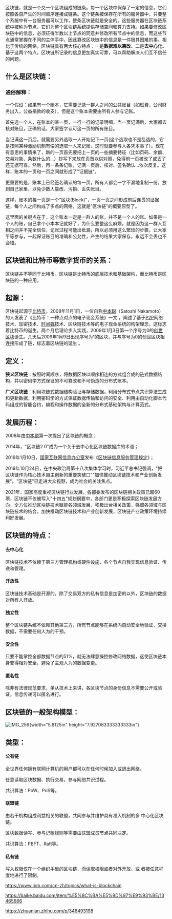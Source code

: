 区块链，就是一个又一个区块组成的链条。每一个区块中保存了一定的信息，它们按照各自产生的时间顺序连接成链条。这个链条被保存在所有的服务器中，只要整个系统中有一台服务器可以工作，整条区块链就是安全的。这些服务器在区块链系统中被称为节点，它们为整个区块链系统提供存储空间和算力支持。如果要修改区块链中的信息，必须征得半数以上节点的同意并修改所有节点中的信息，而这些节点通常掌握在不同的主体手中，因此篡改区块链中的信息是一件极其困难的事。相比于传统的网络，区块链具有两大核心特点：一是**数据难以篡改**、二是**去中心化**。基于这两个特点，区块链所记录的信息更加真实可靠，可以帮助解决人们互不信任的问题。

## 什么是区块链：

### 通俗解释：

一个假设：如果有一个账本，它需要记录一群人之间的公共账目（如班费，公司财务出入，公益捐款的收支），但是这个账本需要由所有人参与记账。

首先选一个人，在账本的某一页，一行一行的记录明细，当一页记满后，大家都去核对账目，正确的话，大家签字认可这一页的所有账目。

当记满这一页后，就需要另外选取一人开始记下一页(这个选取也不是乱选的，它是按照某种激励机制有偿的选取一人来记账，这时就要参与人各凭本事了）。现在有意思的事情来了，新的一页首先要把上一页的一些摘要特征（比如页码、余额、交易对象、条数什么的\...）抄写下来放在页首以供对照，免得前一页被改了或丢了还无据可查。然后，再一条条记账，记满一页后，核对、签名确认\...依次反复。这样，账本的一页和一页之间就形成了"证据链"。

更重要的是，账本上已经签名确认的每一页，所有人都会一字不漏地复制一份，放到自己家里，以免少数人篡改、污损、丢失账目。

这样，账本的每一页是一个"区块(Block)"，一页一页之间形成前后连贯的证据链，每个人之间构成了多点的网络，这就是"区块链"的概要原型了。

这里面的关键点在于，这个账本一定是一群人的账，并不是一个人的账。如果是一个人的账，自己拿个小本本记就好了，为什么要整这么麻烦。就是因为这一群人互相之间并不完全信任，记账过程可能出纰漏，所以必须用这么繁琐的步骤，让大家平等参与，一起保证账目的准确和公允性，产生的结果大家保存，永远不会丢也不会错。

## 区块链和比特币等数字货币的关系：

区块链并不等同于比特币。区块链是比特币的底层技术和基础架构，而比特币是区块链的一种应用。

## 起源：

区块链起源于[比特币](https://baike.baidu.com/item/%E6%AF%94%E7%89%B9%E5%B8%81/4143690)，2008年11月1日，一位自称[中本聪](https://baike.baidu.com/item/%E4%B8%AD%E6%9C%AC%E8%81%AA/5740822)（Satoshi
Nakamoto）的人发表了《比特币：一种点对点的电子现金系统》一文
，阐述了基于[P2P](https://baike.baidu.com/item/P2P/139810)网络技术、加密技术、[时间戳](https://baike.baidu.com/item/%E6%97%B6%E9%97%B4%E6%88%B3/6439235)技术、区块链技术等的电子现金系统的构架理念，这标志着比特币的诞生。两个月后理论步入实践，2009年1月3日第一个序号为0的[创世区块](https://baike.baidu.com/item/%E5%88%9B%E4%B8%96%E5%8C%BA%E5%9D%97/22448241)诞生。几天后2009年1月9日出现序号为1的区块，并与序号为0的创世区块相连接形成了链，标志着区块链的诞生
。

## 定义：

**狭义区块链**：按照时间顺序，将数据区块以顺序相连的方式组合成的链式数据结构，并以密码学方式保证的不可篡改和不可伪造的分布式账本。

**广义区块链**：利用块链式数据结构验证与存储数据，利用分布式节点共识算法生成和更新数据，利用密码学的方式保证数据传输和访问的安全、利用由自动化脚本代码组成的智能合约，编程和操作数据的全新的分布式基础架构与计算范式。

## 发展历程：

2008年由[中本聪](https://baike.baidu.com/item/%E4%B8%AD%E6%9C%AC%E8%81%AA/5740822)第一次提出了区块链的概念；

2014年，"区块链2.0"成为一个关于去中心化区块链数据库的术语；

2019年1月10日，[国家互联网信息办公室](https://baike.baidu.com/item/%E5%9B%BD%E5%AE%B6%E4%BA%92%E8%81%94%E7%BD%91%E4%BF%A1%E6%81%AF%E5%8A%9E%E5%85%AC%E5%AE%A4/2045128)发布《[区块链信息服务管理规定](https://baike.baidu.com/item/%E5%8C%BA%E5%9D%97%E9%93%BE%E4%BF%A1%E6%81%AF%E6%9C%8D%E5%8A%A1%E7%AE%A1%E7%90%86%E8%A7%84%E5%AE%9A/23245975)》；

2019年10月24日，在中央政治局第十八次集体学习时，习近平总书记强调，"把区块链作为核心技术自主创新的重要突破口""加快推动区块链技术和产业创新发展"。"区块链"已走进大众视野，成为社会的关注焦点。

2021年，国家高度重视区块链行业发展，各部委发布的区块链相关政策已超60项，区块链不仅被写入"十四五"规划纲要中，各部门更是积极探索区块链发展方向，全方位推动区块链技术赋能各领域发展，积极出台相关政策，强调各领域与区块链技术的结合，加快推动区块链技术和产业创新发展，区块链产业政策环境持续利好发展。

## 区块链的特点：

#### 去中心化

区块链技术不依赖于第三方管理机构或硬件设施，各个节点自我实现信息验证、传递和管理。

#### 开放性

区块链技术基础是开源的，除了交易双方的私有信息是加密的以外，区块链的数据对所有人开放。

#### 独立性

整个区块链系统不依赖其他第三方，所有节点能够在系统内自动安全地验证、交换数据，不需要任何人为的干预。

#### 安全性

只要不能掌控全部数据节点的51%，就无法肆意操控修改网络数据，这使区块链本身变得相对安全，避免了主观人为的数据变更。

#### 匿名性

除非有法律规范要求，单从技术上来讲，各区块节点的身份信息不需要公开或验证，信息传递可以匿名进行。

## 区块链的一般架构模型：

![IMG_256](media/image1.png){width="5.8125in"
height="7.927083333333333in"}

## 类型：

#### 公有链

全世界任何拥有联网计算机的用户都可以在任何时候加入或退出网络。

任意读取区块数据、执行交易，参与网络共识过程。

共识算法：PoW、PoS等。

#### 联盟链

由若干机构组成利益相关的联盟，共同参与并维护具有准入机制的多
中心化区块链。

区块数据读写、参与记账规则等需要由联盟成员节点共同决定。

共识算法：PBFT、Raft等。

#### 私有链

写入权限仅在一个组织手里的区块链，而读取权限或者对外开放，或
者被任意程度地进行了限制。

https://www.ibm.com/cn-zh/topics/what-is-blockchain

https://baike.baidu.com/item/%E5%8C%BA%E5%9D%97%E9%93%BE/13465666

https://zhuanlan.zhihu.com/p/346493198
